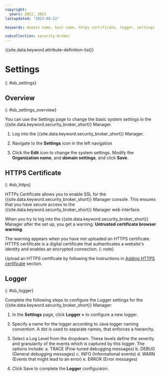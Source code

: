 ```yaml
---
copyright:
  years: 2022, 2023
lastupdated: "2023-08-22"

keywords: domain name, host name, https certificate, logger, settings

subcollection: security-broker
---
```


{{site.data.keyword.attribute-definition-list}}

# Settings
{: #sb_settings}

## Overview
{: #sb_settings_overview}

You can use the Settings page to change the basic system settings in the {{site.data.keyword.security_broker_short}} Manager.

1. Log into the {{site.data.keyword.security_broker_short}} Manager.

2. Navigate to the **Settings** icon in the left navigation

3. Click the **Edit** icon to change the system settings. Modify the **Organization name**, and **domain settings**, and click **Save**.

## HTTPS Certificate
{: #sb_https}

HTTPs Certificate allows you to enable SSL for the {{site.data.keyword.security_broker_short}} Manager console. This ensures that you have secure access to the {{site.data.keyword.security_broker_short}} Manager web interface.

When you try to log into the {{site.data.keyword.security_broker_short}} Manager after the
set up, you get a warning: **Untrusted certificate browser warning**.

The warning appears when you have not uploaded an HTTPS certificate. HTTPS certificate is a digital certificate that authenticates a website's identity and enables an encrypted connection.
{: note}

Upload an HTTPS certificate by following the instructions in [Adding HTTPS certificate](/docs/security-broker?topic=security-broker-sb_add_https) section.

## Logger
{: #sb_logger}

Complete the following steps to configure the Logger settings for the {{site.data.keyword.security_broker_short}} Manager:

1. In the **Settings** page, click **Logger +** to configure a new logger.
   
2. Specify a name for the logger according to Java logger naming convention. A dot is used to separate    names, that enforces a hierarchy.
3. Select a Log Level from the dropdown. These levels define the severity and granularity of the events which is captured by this logger. The options include:
    a. TRACE (Fine-tuned debugging messages)
    b. DEBUG (General debugging messages)
    c. INFO (Informational events)
    d. WARN (Events that might lead to an error)
    e. ERROR (Error messages)
    
4. Click Save to complete the **Logger** configuraion.



